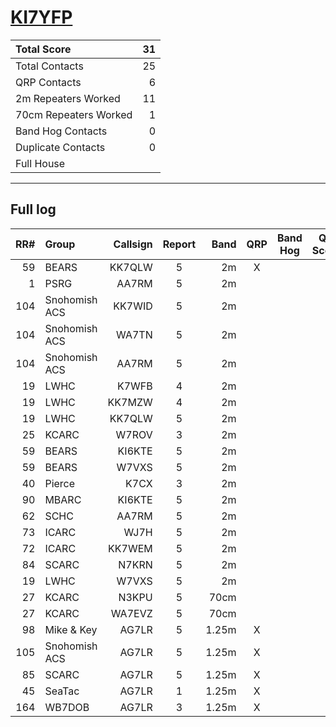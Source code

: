 # [KI7YFP](https://www.qrz.com/db/KI7YFP)

| Total Score           |   31 |
|:----------------------|-----:|
| Total Contacts        |   25 |
| QRP Contacts          |    6 |
| 2m Repeaters Worked   |   11 |
| 70cm Repeaters Worked |    1 |
| Band Hog Contacts     |    0 |
| Duplicate Contacts    |    0 |
| Full House            |      |

---

## Full log

|   RR# | Group         |   Callsign |  Report  |   Band |  QRP  |  Band Hog  |   QSO Score |
|------:|:--------------|-----------:|:--------:|-------:|:-----:|:----------:|------------:|
|    59 | BEARS         |     KK7QLW |    5     |     2m |   X   |            |           2 |
|     1 | PSRG          |      AA7RM |    5     |     2m |       |            |           1 |
|   104 | Snohomish ACS |     KK7WID |    5     |     2m |       |            |           1 |
|   104 | Snohomish ACS |      WA7TN |    5     |     2m |       |            |           1 |
|   104 | Snohomish ACS |      AA7RM |    5     |     2m |       |            |           1 |
|    19 | LWHC          |      K7WFB |    4     |     2m |       |            |           1 |
|    19 | LWHC          |     KK7MZW |    4     |     2m |       |            |           1 |
|    19 | LWHC          |     KK7QLW |    5     |     2m |       |            |           1 |
|    25 | KCARC         |      W7ROV |    3     |     2m |       |            |           1 |
|    59 | BEARS         |     KI6KTE |    5     |     2m |       |            |           1 |
|    59 | BEARS         |      W7VXS |    5     |     2m |       |            |           1 |
|    40 | Pierce        |       K7CX |    3     |     2m |       |            |           1 |
|    90 | MBARC         |     KI6KTE |    5     |     2m |       |            |           1 |
|    62 | SCHC          |      AA7RM |    5     |     2m |       |            |           1 |
|    73 | ICARC         |       WJ7H |    5     |     2m |       |            |           1 |
|    72 | ICARC         |     KK7WEM |    5     |     2m |       |            |           1 |
|    84 | SCARC         |      N7KRN |    5     |     2m |       |            |           1 |
|    19 | LWHC          |      W7VXS |    5     |     2m |       |            |           1 |
|    27 | KCARC         |      N3KPU |    5     |   70cm |       |            |           1 |
|    27 | KCARC         |     WA7EVZ |    5     |   70cm |       |            |           1 |
|    98 | Mike & Key    |      AG7LR |    5     |  1.25m |   X   |            |           2 |
|   105 | Snohomish ACS |      AG7LR |    5     |  1.25m |   X   |            |           2 |
|    85 | SCARC         |      AG7LR |    5     |  1.25m |   X   |            |           2 |
|    45 | SeaTac        |      AG7LR |    1     |  1.25m |   X   |            |           2 |
|   164 | WB7DOB        |      AG7LR |    3     |  1.25m |   X   |            |           2 |